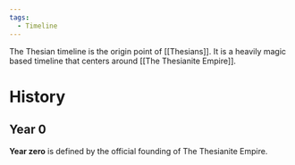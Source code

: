 ```yaml
---
tags:
  - Timeline
---
```

The Thesian timeline is the origin point of [[Thesians]]. It is a heavily magic based timeline that centers around [[The Thesianite Empire]].

# History
## Year 0
**Year zero** is defined by the official founding of The Thesianite Empire.